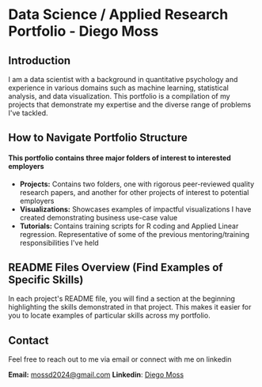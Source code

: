 # Data Science / Applied Research Portfolio - Diego Moss


## Introduction

I am a data scientist with a background in quantitative psychology and experience in various domains such as machine learning, statistical analysis, and data visualization. This portfolio is a compilation of my projects that demonstrate my expertise and the diverse range of problems I've tackled. 


## How to Navigate Portfolio Structure

#### This portfolio contains three major folders of interest to interested employers
- **Projects:** Contains two folders, one with rigorous peer-reviewed quality research papers, and another for other projects of interest to potential employers
- **Visualizations:** Showcases examples of impactful visualizations I have created demonstrating business use-case value
- **Tutorials:** Contains training scripts for R coding and Applied Linear regression. Representative of some of the previous mentoring/training responsibilities I've held


## README Files Overview (Find Examples of Specific Skills)

In each project's README file, you will find a section at the beginning highlighting the skills demonstrated in that project. This makes it easier for you to locate examples of particular skills across my portfolio.


## Contact

Feel free to reach out to me via email or connect with me on linkedin

**Email:** mossd2024@gmail.com
**Linkedin**: [Diego Moss](www.linkedin.com/in/diego-moss-0941252a2)

